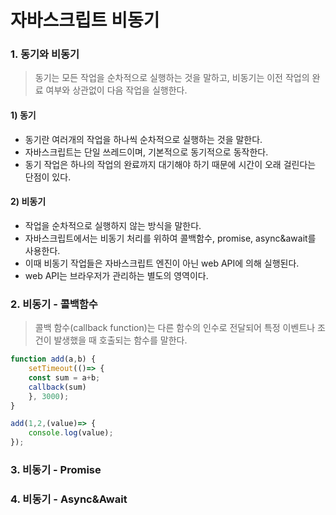 # 자바스크립트 비동기

### 1. 동기와 비동기

> 동기는 모든 작업을 순차적으로 실행하는 것을 말하고, 비동기는 이전 작업의 완료 여부와 상관없이 다음 작업을 실행한다.

#### 1) 동기

* 동기란 여러개의 작업을 하나씩 순차적으로 실행하는 것을 말한다.
* 자바스크립트는 단일 쓰레드이며, 기본적으로 동기적으로 동작한다.
* 동기 작업은 하나의 작업의 완료까지 대기해야 하기 때문에 시간이 오래 걸린다는 단점이 있다.

#### 2) 비동기

* 작업을 순차적으로 실행하지 않는 방식을 말한다.
* 자바스크립트에서는 비동기 처리를 위하여 콜백함수, promise,  async\&await를 사용한다.
* 이때 비동기 작업들은 자바스크립트 엔진이 아닌 web API에 의해 실행된다.
* &#x20;web API는 브라우저가 관리하는 별도의 영역이다.

### 2. 비동기 - 콜백함수

> 콜백 함수(callback function)는 다른 함수의 인수로 전달되어 특정 이벤트나 조건이 발생했을 때 호출되는 함수를 말한다.

```javascript
function add(a,b) {
    setTimeout(()=> {
    const sum = a+b;
    callback(sum)
    }, 3000);
}

add(1,2,(value)=> {
    console.log(value);
});
```

### 3. 비동기 - Promise

### 4. 비동기 - Async\&Await
